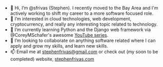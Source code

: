 - 👋 Hi, I’m @sfrivas (Stephen). I recently moved to the Bay Area and I'm actively working to shift my career to a more software focused role.
- 👀 I’m interested in cloud technologies, web development, cryptocurrency, and really any interesting topic related to technology.
- 🌱 I’m currently learning Python and the Django web framework via @CoreyMSchafer's awesome [YouTube series](https://www.youtube.com/playlist?list=PL-osiE80TeTtoQCKZ03TU5fNfx2UY6U4p).
- 💞️ I’m looking to collaborate on anything software related where I can apply and grow my skills, and learn new skills.
- 📫 Email me at [stephenfrivas@gmail.com](mailto:stephenfrivas@gmail.com) or check out (my soon to be completed) website, [stephenfrivas.com](http://stephenfrivas.com)


<!---
sfrivas/sfrivas is a ✨ special ✨ repository because its `README.md` (this file) appears on your GitHub profile.
You can click the Preview link to take a look at your changes.
--->
